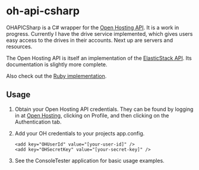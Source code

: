 # oh-api-csharp
OHAPICSharp is a C# wrapper for the [Open Hosting API](http://openhosting.com/api/). It is a work in progress. Currently I have the drive service implemented, which gives users easy access to the drives in their accounts. Next up are servers and resources.

The Open Hosting API is itself an implementation of the [ElasticStack API](http://api-doc.elastichosts.com/). Its documentation is slightly more complete.

Also check out the [Ruby implementation](https://code.seriesdigital.com/lee/openhosting-api-clients/tree/master/oh-api-ruby).

## Usage

1. Obtain your Open Hosting API credentials. They can be found by logging in at [Open Hosting](https://east1.openhosting.com/accounts/login/), clicking on Profile, and then clicking on the Authentication tab.
2. Add your OH credentials to your projects app.config.

   ```
   <add key="OHUserId" value="[your-user-id]" />
   <add key="OHSecretKey" value="[your-secret-key]" />
   ```

3. See the ConsoleTester application for basic usage examples.
